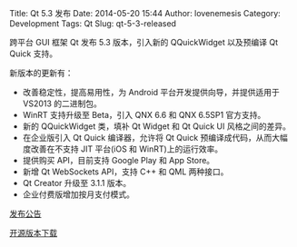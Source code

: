 Title: Qt 5.3 发布
Date: 2014-05-20 15:44
Author: lovenemesis
Category: Development
Tags: Qt
Slug: qt-5-3-released

跨平台 GUI 框架 Qt 发布 5.3 版本，引入新的 QQuickWidget 以及预编译 Qt
Quick 支持。

新版本的更新有：

-   改善稳定性，提高易用性，为 Android 平台开发提供向导，并提供适用于
    VS2013 的二进制包。
-   WinRT 支持升级至 Beta，引入 QNX 6.6 和 QNX 6.5SP1 官方支持。
-   新的 QQuickWidget 类，填补 Qt Widget 和 Qt Quick UI 风格之间的差异。
-   在企业版引入 Qt Quick 编译器，允许将 Qt Quick
    预编译成代码，从而大幅度改善在不支持 JIT 平台(iOS 和
    WinRT)上的运行效率。
-   提供购买 API，目前支持 Google Play 和 App Store。
-   新增 Qt WebSockets API，支持 C++ 和 QML 两种接口。
-   Qt Creator 升级至 3.1.1 版本。
-   企业付费版增加按月支付模式。

[发布公告](http://blog.qt.digia.com/blog/2014/05/20/qt-5-3-released/)

[开源版本下载](http://qt-project.org/downloads)
